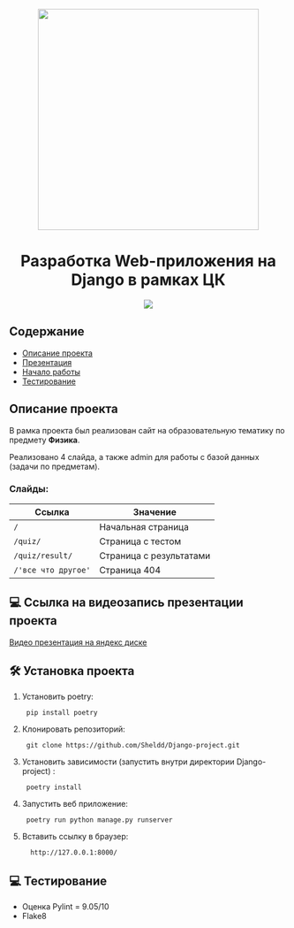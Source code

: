 <p align="center"> 
  <img  src="https://lms.mipt.ru/pluginfile.php/1/core_admin/logo/0x200/1714642582/logo.png" data-canonical-src="https://lms.mipt.ru/pluginfile.php/1/core_admin/logo/0x200/1714642582/logo.png" width="400" />
</p>

<h1 align="center">
  Разработка Web-приложения на Django в рамках ЦК
</h1>

<p align="center">
  <img src="https://img.shields.io/badge/license-MIT-green">
</p>

## Содержание
- [Описание проекта](#опись)
- [Презентация](#преза)
- [Начало работы](#начало)
- [Тестирование](#тестирование)


## Описание проекта

В рамка проекта был реализован сайт на образовательную тематику по предмету **Физика**.

Реализовано 4 слайда, а также admin для работы с базой данных (задачи по предметам).

### Слайды:
| Ссылка                  | Значение               |
|-------------------------|------------------------|
|         ```/```         |Начальная страница      |
|      ```/quiz/```       |Страница с тестом       |
|  ```/quiz/result/```    |Страница с результатами |
|  ```/'все что другое'```|Страница 404            |


## 💻 Ссылка на видеозапись презентации проекта

      
 [Видео презентация на яндекс диске](https://disk.yandex.ru/i/jXcWkSGwYcwPAg)
    

## 🛠️ Установка проекта 


1) Установить poetry:

        pip install poetry

2) Клонировать репозиторий:

        git clone https://github.com/Sheldd/Django-project.git
   
3) Установить зависимости (запустить внутри директории Django-project) :

        poetry install

4) Запустить веб приложение:

        poetry run python manage.py runserver

5) Вставить ссылку в браузер:

         http://127.0.0.1:8000/



## 💻 Тестирование

- Оценка Pylint = 9.05/10
- Flake8

  

   
